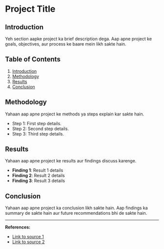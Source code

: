 # Project Title

## Introduction
Yeh section aapke project ka brief description dega. Aap apne project ke goals, objectives, aur process ke baare mein likh sakte hain.

## Table of Contents
1. [Introduction](#introduction)
2. [Methodology](#methodology)
3. [Results](#results)
4. [Conclusion](#conclusion)

## Methodology
Yahaan aap apne project ke methods ya steps explain kar sakte hain.

- Step 1: First step details.
- Step 2: Second step details.
- Step 3: Third step details.

## Results
Yahaan aap apne project ke results aur findings discuss karenge.

- **Finding 1**: Result 1 details
- **Finding 2**: Result 2 details
- **Finding 3**: Result 3 details

## Conclusion
Yahaan aap apne project ka conclusion likh sakte hain. Aap findings ka summary de sakte hain aur future recommendations bhi de sakte hain.

---

**References:**
- [Link to source 1](http://www.example.com)
- [Link to source 2](http://www.example.com)
